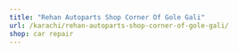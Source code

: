 ```yaml
---
title: "Rehan Autoparts Shop Corner Of Gole Gali"
url: /karachi/rehan-autoparts-shop-corner-of-gole-gali/
shop: car repair
---
```

